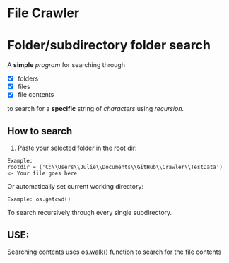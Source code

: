 # File Crawler
# Folder/subdirectory folder search

A __simple__ _program_ for searching through 

* [x] folders
* [x] files
* [x] file contents 

to search for a __specific__ string of *characters* using _recursion._

## How to search
1. Paste your selected folder in the root dir:
```
Example:
rootdir = ('C:\\Users\\Julie\\Documents\\GitHub\\Crawler\\TestData') <- Your file goes here
```

Or automatically set current working directory:

```
Example: os.getcwd()
```

To search recursively through every single subdirectory.

## USE:
Searching contents uses os.walk() function to search for the file contents
